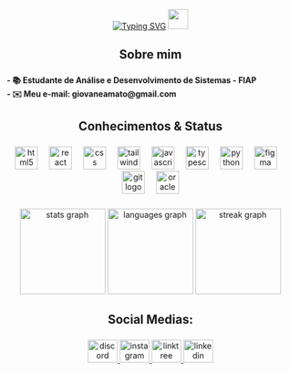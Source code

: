 <p align="center">
<a href="https://git.io/typing-svg"><img src="https://readme-typing-svg.demolab.com?font=Audiowide&size=30&duration=3000&pause=900&color=F70000&center=false&vCenter=true&width=200&height=30&lines=Bem+vindo" alt="Typing SVG" /></a>
<img src="https://raw.githubusercontent.com/MartinHeinz/MartinHeinz/master/wave.gif" width="35px" height="35px">
</p>
  <h2 align="center">Sobre mim</h2>

###
<h4 align="left">- 📚 Estudante de Análise e Desenvolvimento de Sistemas - FIAP<br>- ✉️ Meu e-mail: giovaneamato@gmail.com</h4>

###

<h2 align="center">Conhecimentos & Status</h2>

###

<div align="center">
  <img src="https://cdn.simpleicons.org/html5/E34F26" height="40" alt="html5 logo"  />
  <img width="12" />
  <img src="https://cdn.simpleicons.org/react/61DAFB" height="40" alt="react logo"  />
  <img width="12" />
  <img src="https://cdn.simpleicons.org/css/1572B6" height="40" alt="css logo"  />
  <img width="12" />
  <img src="https://skillicons.dev/icons?i=tailwind" height="40" alt="tailwindcss logo"  />
  <img width="12" />
  <img src="https://skillicons.dev/icons?i=js" height="40" alt="javascript logo"  />
  <img width="12" />
  <img src="https://skillicons.dev/icons?i=ts" height="40" alt="typescript logo"  />
  <img width="12" />
  <img src="https://cdn.simpleicons.org/python/3776AB" height="40" alt="python logo"  />
  <img width="12" />
  <img src="https://cdn.simpleicons.org/figma/F24E1E" height="40" alt="figma logo"  />
  <img width="12" />
  <img src="https://cdn.simpleicons.org/git/F05032" height="40" alt="git logo"  />
  <img width="12" />
  <img src="https://cdn.jsdelivr.net/gh/devicons/devicon/icons/oracle/oracle-original.svg" height="40" alt="oracle logo"  />
</div>

###

<div align="center">
  <img src="https://github-readme-stats.vercel.app/api?username=RuralGiovane&hide_title=false&hide_rank=true&show_icons=true&include_all_commits=false&count_private=false&disable_animations=false&theme=shadow_red&locale=en&hide_border=true&order=1&custom_title=My%20Stats" height="150" alt="stats graph"  />
  <img src="https://github-readme-stats.vercel.app/api/top-langs?username=RuralGiovane&locale=en&hide_title=false&layout=compact&card_width=320&langs_count=5&theme=shadow_red&hide_border=true&order=2" height="150" alt="languages graph"  />
  <img src="https://streak-stats.demolab.com?user=RuralGiovane&locale=en&mode=daily&theme=shadow_red&hide_border=true&border_radius=100&order=3" height="150" alt="streak graph"  />
</div>

###

<h2 align="center">Social Medias:</h2>

###

<div align="center">
  <a href="https://discordapp.com/users/689928620814237785" target="_blank">
    <img src="https://raw.githubusercontent.com/maurodesouza/profile-readme-generator/master/src/assets/icons/social/discord/default.svg" width="52" height="40" alt="discord logo"  />
  </a>
  <a href="https://www.instagram.com/rural_giovane" target="_blank">
    <img src="https://raw.githubusercontent.com/maurodesouza/profile-readme-generator/master/src/assets/icons/social/instagram/default.svg" width="52" height="40" alt="instagram logo"  />
  </a>
  <a href="https://linktr.ee/RuralGiovane" target="_blank">
    <img src="https://raw.githubusercontent.com/maurodesouza/profile-readme-generator/master/src/assets/icons/social/linktree/default.svg" width="52" height="40" alt="linktree logo"  />
  </a>
  <a href="https://www.linkedin.com/in/giovane-amato/" target="_blank">
    <img src="https://raw.githubusercontent.com/maurodesouza/profile-readme-generator/master/src/assets/icons/social/linkedin/default.svg" width="52" height="40" alt="linkedin logo"  />
  </a>
</div>

###
